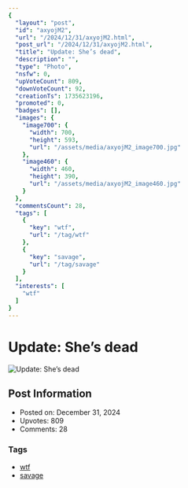 ```yaml
---
{
  "layout": "post",
  "id": "axyojM2",
  "url": "/2024/12/31/axyojM2.html",
  "post_url": "/2024/12/31/axyojM2.html",
  "title": "Update: She’s dead",
  "description": "",
  "type": "Photo",
  "nsfw": 0,
  "upVoteCount": 809,
  "downVoteCount": 92,
  "creationTs": 1735623196,
  "promoted": 0,
  "badges": [],
  "images": {
    "image700": {
      "width": 700,
      "height": 593,
      "url": "/assets/media/axyojM2_image700.jpg"
    },
    "image460": {
      "width": 460,
      "height": 390,
      "url": "/assets/media/axyojM2_image460.jpg"
    }
  },
  "commentsCount": 28,
  "tags": [
    {
      "key": "wtf",
      "url": "/tag/wtf"
    },
    {
      "key": "savage",
      "url": "/tag/savage"
    }
  ],
  "interests": [
    "wtf"
  ]
}
---
```


# Update: She’s dead

![Update: She’s dead](/assets/media/axyojM2_image700.jpg)

## Post Information

- Posted on: December 31, 2024
- Upvotes: 809
- Comments: 28

### Tags

- [wtf](/tag/wtf)
- [savage](/tag/savage)
